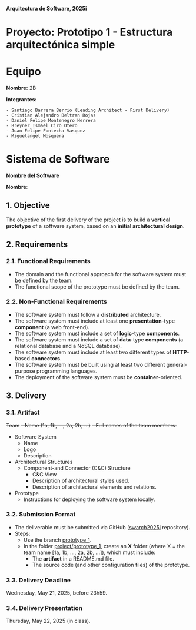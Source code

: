 **Arquitectura de Software, 2025i**<br>


# Proyecto: Prototipo 1 - Estructura arquitectónica simple

# Equipo
**Nombre:** 2B

**Integrantes:** 

    - Santiago Barrera Berrio (Leading Architect - First Delivery)
    - Cristian Alejandro Beltran Rojas
    - Daniel Felipe Montenegro Herrera
    - Breyner Ismael Ciro Otero
    - Juan Felipe Fontecha Vasquez
    - Miguelangel Mosquera

# Sistema de Software

**Nombre del Software**

**Nombre**: 
## 1. Objective

The objective of the first delivery of the project is to build a **vertical prototype** of a software system, based on an **initial architectural design**.

## 2. Requirements

### 2.1. Functional Requirements

* The domain and the functional approach for the software system must be defined by the team.
* The functional scope of the prototype must be defined by the team.

### 2.2. Non-Functional Requirements

* The software system must follow a **distributed** architecture.
* The software system must include at least one **presentation**-type **component** (a web front-end).
* The software system must include a set of **logic**-type **components**.
* The software system must include a set of **data**-type **components** (a relational database and a NoSQL database).
* The software system must include at least two different types of **HTTP**-based **connectors**.
* The software system must be built using at least two different general-purpose programming languages.
* The deployment of the software system must be **container**-oriented.

## 3. Delivery

### 3.1. Artifact

~~Team~~
~~- Name (1a, 1b, ..., 2a, 2b, ...)~~
~~- Full names of the team members.~~
* Software System
  - Name
  - Logo
  - Description
* Architectural Structures
  - Component-and Connector (C&C) Structure
    + C&C View
    + Description of architectural styles used.
    + Description of architectural elements and relations.
* Prototype
  - Instructions for deploying the software system locally.

### 3.2. Submission Format

* The deliverable must be submitted via GitHub ([swarch2025i](https://github.com/unal-swarch/swarch2025i) repository).
* Steps:
  - Use the branch [prototype_1]().
  - In the folder [project/prototype_1](), create an **X** folder (where X = the team name [1a, 1b, ..., 2a, 2b, ...]), which must include:
    + The **artifact** in a README.md file.
    + The source code (and other configuration files) of the prototype.

### 3.3. Delivery Deadline

Wednesday, May 21, 2025, before 23h59.

### 3.4. Delivery Presentation

Thursday, May 22, 2025 (in class).
